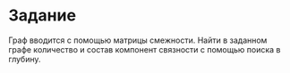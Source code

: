 # Задание
Граф вводится с помощью матрицы смежности. Найти в заданном графе количество и состав компонент связности с помощью поиска в глубину.